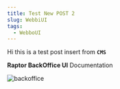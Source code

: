 ```yaml
---
title: Test New POST 2
slug: WebbiUI
tags:
  - WebboUI
---
```

Hi this is a test post insert from **`CMS`**

**Raptor BackOffice UI** Documentation

![backoffice](/img/landing.png "RaptorBackoffice")
